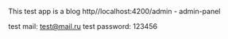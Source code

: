 This test app is a blog 
http//localhost:4200/admin - admin-panel

test mail: test@mail.ru
test password: 123456
